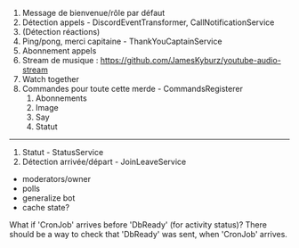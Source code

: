 1. Message de bienvenue/rôle par défaut
2. Détection appels - DiscordEventTransformer, CallNotificationService
3. (Détection réactions)
4. Ping/pong, merci capitaine - ThankYouCaptainService
5. Abonnement appels
6. Stream de musique : https://github.com/JamesKyburz/youtube-audio-stream
7. Watch together
8. Commandes pour toute cette merde - CommandsRegisterer
   1. Abonnements
   2. Image
   3. Say
   4. Statut

---

1. Statut - StatusService
2. Détection arrivée/départ - JoinLeaveService


- moderators/owner
- polls
- generalize bot
- cache state?

What if 'CronJob' arrives before 'DbReady' (for activity status)? There should be a way to check that 'DbReady' was sent, when 'CronJob' arrives.
